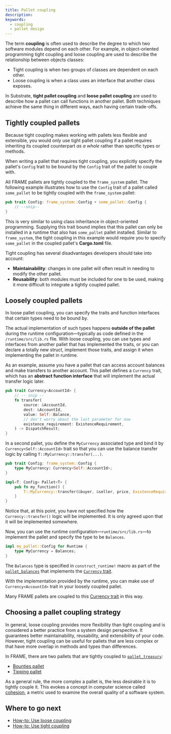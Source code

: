 ```yaml
---
title: Pallet coupling
description:
keywords:
  - coupling
  - pallet design
---
```


The term **coupling** is often used to describe the degree to which two software modules depend on each other.
For example, in object-oriented programming tight coupling and loose coupling are used to describe the relationship between objects classes:

- Tight coupling is when two groups of classes are dependent on each other.
- Loose coupling is when a class uses an interface that another class exposes.

In Substrate, **tight pallet coupling** and **loose pallet coupling** are used to describe how a pallet can call functions in another pallet.
Both techniques achieve the same thing in different ways, each having certain trade-offs.

## Tightly coupled pallets

Because tight coupling makes working with pallets less flexible and extensible, you would only use tight pallet coupling if a pallet requires inheriting its coupled counterpart _as a whole_ rather than specific types or methods.

When writing a pallet that requires tight coupling, you explicitly specify the pallet's `Config` trait to be bound by the `Config` trait of the pallet to couple with.

All FRAME pallets are tightly coupled to the `frame_system` pallet.
The following example illustrates how to use the `Config` trait of a pallet called `some_pallet` to be tightly coupled with the `frame_system` pallet:

```rust
pub trait Config: frame_system::Config + some_pallet::Config {
    // --snip--
}
```

This is very similar to using class inheritance in object-oriented programming.
Supplying this trait bound implies that this pallet can only be installed in a runtime that also has `some_pallet` pallet installed.
Similar to `frame_system`, the tight coupling in this example would require you to specify `some_pallet` in the coupled pallet's **Cargo.toml** file.

Tight coupling has several disadvantages developers should take into account:

- **Maintainability**: changes in one pallet will often result in needing to modify the other pallet.
- **Reusability**: both modules must be included for one to be used, making it more difficult to
  integrate a tightly coupled pallet.

## Loosely coupled pallets

In loose pallet coupling, you can specify the traits and function interfaces that
certain types need to be bound by.

The actual implementation of such types happens **outside of the pallet** during the runtime configuration—typically as code defined in the `/runtime/src/lib.rs` file. With loose coupling, you can use types and interfaces from another pallet that has implemented the traits, or you can declare a totally new struct,
implement those traits, and assign it when implementing the pallet in runtime.

As an example, assume you have a pallet that can access account balances and
make transfers to another account.
This pallet defines a `Currency` trait, which has an **abstract function interface** that will implement the actual transfer logic later.

```rust
pub trait Currency<AccountId> {
    // -- snip --
    fn transfer(
        source: &AccountId,
        dest: &AccountId,
        value: Self::Balance,
        // don't worry about the last parameter for now
        existence_requirement: ExistenceRequirement,
    ) -> DispatchResult;
}
```

In a second pallet, you define the `MyCurrency` associated type and bind it by
`Currency<Self::AccountId>` trait so that you can use the balance transfer logic by calling `T::MyCurrency::transfer(...)`.

```rust
pub trait Config: frame_system::Config {
    type MyCurrency: Currency<Self::AccountId>;
}

impl<T: Config> Pallet<T> {
    pub fn my_function() {
        T::MyCurrency::transfer(&buyer, &seller, price, ExistenceRequirement::KeepAlive)?;
    }
}
```

Notice that, at this point, you have not specified how the `Currency::transfer()` logic will be implemented.
It is only agreed upon that it will be implemented somewhere.

Now, you can use the runtime configuration—`runtime/src/lib.rs`—to implement the
pallet and specify the type to be `Balances`.

```rust
impl my_pallet::Config for Runtime {
    type MyCurrency = Balances;
}
```

The `Balances` type is specified in `construct_runtime!` macro as part of the [`pallet_balances`](https://paritytech.github.io/substrate/master/pallet_balances/index.html) that implements the [`Currency` trait](https://paritytech.github.io/substrate/master/pallet_balances/index.html#implementations-1).

With the implementation provided by the runtime, you can make use of `Currency<AccountId>` trait in your loosely coupled pallet.

Many FRAME pallets are coupled to this [Currency trait](https://paritytech.github.io/substrate/master/frame_support/traits/tokens/currency/trait.Currency.html) in this way.

## Choosing a pallet coupling strategy

In general, loose coupling provides more flexibility than tight coupling and is considered a better practice from a system design perspective.
It guarantees better maintainability, reusability, and extensibility of your code.
However, tight coupling can be useful for pallets that are less complex or that have more overlap in methods and types than differences.

In FRAME, there are two pallets that are tightly coupled to [`pallet_treasury`](https://github.com/paritytech/substrate/tree/master/frame/treasury):

- [Bounties pallet](https://github.com/paritytech/substrate/tree/master/frame/bounties)
- [Tipping pallet](https://github.com/paritytech/substrate/tree/master/frame/tips)

As a general rule, the more complex a pallet is, the less desirable it is to tightly couple it.
This evokes a concept in computer science called [cohesion](<https://en.wikipedia.org/wiki/Cohesion_(computer_science)>), a metric used to examine the overall quality of a software system.

## Where to go next

- [How-to: Use loose coupling](/reference/how-to-guides/pallet-design/use-loose-coupling/)
- [How-to: Use tight coupling](/reference/how-to-guides/pallet-design/use-tight-coupling/)
